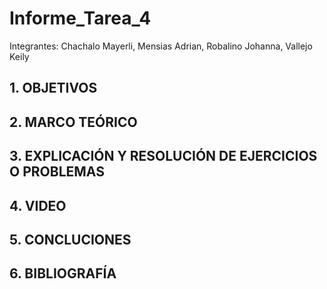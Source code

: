# Informe_Tarea_4

Integrantes: Chachalo Mayerli, Mensias Adrian, Robalino Johanna, Vallejo Keily 

## 1. OBJETIVOS 

## 2. MARCO TEÓRICO 

## 3. EXPLICACIÓN Y RESOLUCIÓN DE EJERCICIOS O PROBLEMAS

## 4. VIDEO 

## 5. CONCLUCIONES 

## 6. BIBLIOGRAFÍA
